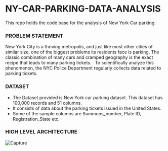 # NY-CAR-PARKING-DATA-ANALYSIS

This repo holds the code base for the analysis of New York Car parking.

### PROBLEM STATEMENT

New York City is a thriving metropolis, and just like most other cities of similar size, one of the biggest problems its residents face is parking. The classic combination of many cars and cramped geography is the exact recipe that leads to many parking tickets.
 
To scientifically analyze this phenomenon, the NYC Police Department regularly collects data related to parking tickets. 

### DATASET

- The Dataset provided is New York car parking dataset. This dataset has 100,000 records and 51 columns.
- It consists of data about the parking tickets issued in the United States.
- Some of the sample columns are Summons_number, Plate ID, Registration_State etc. 

### HIGH LEVEL ARCHITECTURE
![Capture](https://user-images.githubusercontent.com/59232577/180597254-90c674ac-5580-49e2-90c2-0d76d52f4f3a.JPG)


